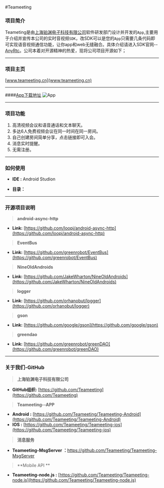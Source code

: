 #Teameeting

### 项目简介
Teameting是由[上海铂渊电子科技有限公司](http://www.anyrtc.io/)软件研发部门设计并开发的`App`,主要用于介绍并宣传本公司的实时音视频`SDK`，改SDK可以是您的`App`只需要几条代码即可实现语音视频通信功能，让你app和web无缝融合。具体介绍请进入SDK官网--[AnyRtc](http://www.anyrtc.io/)。公司本着对开源精神的热爱，现将公司项目开源如下；


---

### 项目主页
[www.teameeting.cn](www.teameeting.cn)

---
####[App下载地址](http://www.pgyer.com/7PAH)
![App](http://static.pgyer.com/app/qrcode/7PAH)


---
### 项目功能
1. 高清视频会议和语音通话和文本聊天。
2. 多达6人免费视频会议在同一时间在同一房间。
3. 自己创建房间简单分享，点击链接即可入会。
4. 消息实时提醒。
5. 无需注册。

---

### 如何使用
* **IDE :** Android Studion

* **目录：**


---


### 开源项目说明

> **android-async-http**

* **Link:** [https://github.com/loopj/android-async-http](https://github.com/loopj/android-async-http)

> **EventBus**

* **Link:** [https://github.com/greenrobot/EventBus](https://github.com/greenrobot/EventBus)

> **NineOldAndroids**

* **Link:** [https://github.com/JakeWharton/NineOldAndroids](https://github.com/JakeWharton/NineOldAndroids)

> **logger**

* **Link:** [https://github.com/orhanobut/logger](https://github.com/orhanobut/logger)

> **gson**

* **Link:** [https://github.com/google/gson](https://github.com/google/gson)

> **greendao**

* **Link:** [https://github.com/greenrobot/greenDAO](https://github.com/greenrobot/greenDAO)


---

### 关于我们-GitHub
> **上海铂渊电子科技有限公司**

* **GitHub组织:** [https://github.com/Teameeting](https://github.com/Teameeting)

> **Teameeting--APP**

* **Android :** [https://github.com/Teameeting/Teameeting-Android](https://github.com/Teameeting/Teameeting-Android)
*  **IOS         :** [https://github.com/Teameeting/Teameeting-ios](https://github.com/Teameeting/Teameeting-ios)

> **消息服务**

* **Teameeting-MsgServer ：**[https://github.com/Teameeting/Teameeting-MsgServer
](https://github.com/Teameeting/Teameeting-MsgServer)

> **Mobile API **

* **Teameeting-node.js :** [https://github.com/Teameeting/Teameeting-node.js](https://github.com/Teameeting/Teameeting-node.js)






